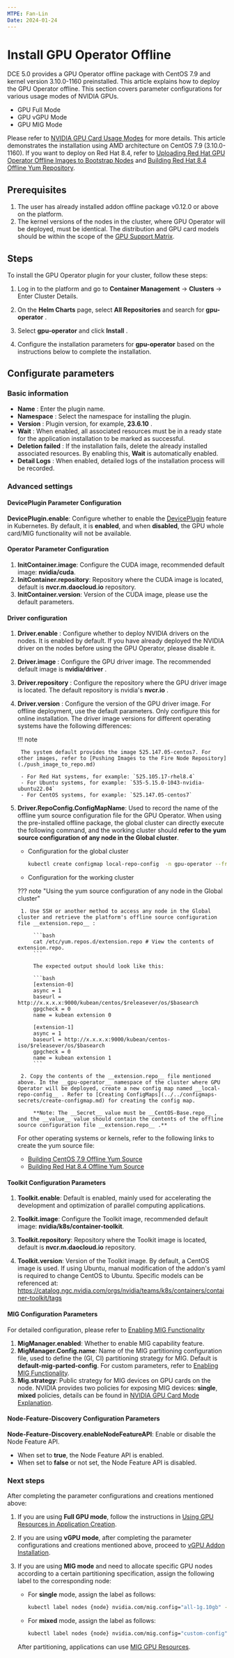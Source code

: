 ```yaml
---
MTPE: Fan-Lin
Date: 2024-01-24
---
```


# Install GPU Operator Offline

DCE 5.0 provides a GPU Operator offline package with CentOS 7.9 and kernel version 3.10.0-1160 preinstalled. This article explains how to deploy the GPU Operator offline. This section covers parameter configurations for various usage modes of NVIDIA GPUs.

- GPU Full Mode
- GPU vGPU Mode
- GPU MIG Mode

Please refer to [NVIDIA GPU Card Usage Modes](index.md) for more details. This article demonstrates the installation using AMD architecture on CentOS 7.9 (3.10.0-1160). If you want to deploy on Red Hat 8.4, refer to [Uploading Red Hat GPU Operator Offline Images to Bootstrap Nodes](./push_image_to_repo.md) and [Building Red Hat 8.4 Offline Yum Repository](./upgrade_yum_source_redhat8_4.md).

## Prerequisites

1. The user has already installed addon offline package v0.12.0 or above on the platform.
2. The kernel versions of the nodes in the cluster, where GPU Operator will be deployed, must be identical. The distribution and GPU card models should be within the scope of the [GPU Support Matrix](../gpu_matrix.md).

## Steps

To install the GPU Operator plugin for your cluster, follow these steps:

1. Log in to the platform and go to __Container Management__ -> __Clusters__ -> Enter Cluster Details.

2. On the __Helm Charts__ page, select __All Repositories__ and search for __gpu-operator__ .

3. Select __gpu-operator__ and click __Install__ .

4. Configure the installation parameters for __gpu-operator__ based on the instructions below to complete the installation.

## Configurate parameters

### Basic information

- __Name__ : Enter the plugin name.
- __Namespace__ : Select the namespace for installing the plugin.
- __Version__ : Plugin version, for example, __23.6.10__ .
- __Wait__ : When enabled, all associated resources must be in a ready state for the application installation to be marked as successful.
- __Deletion failed__ : If the installation fails, delete the already installed associated resources. By enabling this, __Wait__ is automatically enabled.
- __Detail Logs__ : When enabled, detailed logs of the installation process will be recorded.

### Advanced settings

#### DevicePlugin Parameter Configuration

__DevicePlugin.enable__: Configure whether to enable the [DevicePlugin](https://kubernetes.io/docs/concepts/extend-kubernetes/compute-storage-net/device-plugins/) feature in Kubernetes.
By default, it is **enabled**, and when **disabled**, the GPU whole card/MIG functionality will not be available.

#### Operator Parameter Configuration

1. __InitContainer.image__: Configure the CUDA image, recommended default image: __nvidia/cuda__.
2. __InitContainer.repository__: Repository where the CUDA image is located, default is __nvcr.m.daocloud.io__ repository.
3. __InitContainer.version__: Version of the CUDA image, please use the default parameters.

#### Driver configuration

1. __Driver.enable__ : Configure whether to deploy NVIDIA drivers on the nodes.
   It is enabled by default. If you have already deployed the NVIDIA driver on
   the nodes before using the GPU Operator, please disable it.
2. __Driver.image__ : Configure the GPU driver image. The recommended default image is __nvidia/driver__ .
3. __Driver.repository__ : Configure the repository where the GPU driver image is located. The default repository is nvidia's __nvcr.io__ .
4. __Driver.version__ : Configure the version of the GPU driver image. For offline deployment, use the default parameters. Only configure this for online installation. The driver image versions for different operating systems have the following differences:

    !!! note

        The system default provides the image 525.147.05-centos7. For other images, refer to [Pushing Images to the Fire Node Repository](./push_image_to_repo.md)

        - For Red Hat systems, for example: `525.105.17-rhel8.4`
        - For Ubuntu systems, for example: `535-5.15.0-1043-nvidia-ubuntu22.04`
        - For CentOS systems, for example: `525.147.05-centos7`

5. __Driver.RepoConfig.ConfigMapName__: Used to record the name of the offline yum source
   configuration file for the GPU Operator. When using the pre-installed offline package,
   the global cluster can directly execute the following command, and the working cluster should __refer to the yum source configuration of any node in the Global cluster__.

    - Configuration for the global cluster

        ```sh
        kubectl create configmap local-repo-config  -n gpu-operator --from-file=CentOS-Base.repo=/etc/yum.repos.d/extension.repo
        ```
   
    - Configuration for the working cluster

    ??? note "Using the yum source configuration of any node in the Global cluster"

        1. Use SSH or another method to access any node in the Global cluster and retrieve the platform's offline source configuration file __extension.repo__ :

            ```bash
            cat /etc/yum.repos.d/extension.repo # View the contents of extension.repo.
            ```

            The expected output should look like this:

            ```bash
            [extension-0]
            async = 1
            baseurl = http://x.x.x.x:9000/kubean/centos/$releasever/os/$basearch
            gpgcheck = 0
            name = kubean extension 0

            [extension-1]
            async = 1
            baseurl = http://x.x.x.x:9000/kubean/centos-iso/$releasever/os/$basearch
            gpgcheck = 0
            name = kubean extension 1
            ```

        2. Copy the contents of the __extension.repo__ file mentioned above. In the __gpu-operator__ namespace of the cluster where GPU Operator will be deployed, create a new config map named __local-repo-config__ . Refer to [Creating ConfigMaps](../../configmaps-secrets/create-configmap.md) for creating the config map.

            **Note: The __Secret__ value must be __CentOS-Base.repo__ , and the __value__ value should contain the contents of the offline source configuration file __extension.repo__ .**

    For other operating systems or kernels, refer to the following links to create the yum source file:

    - [Building CentOS 7.9 Offline Yum Source](./Upgrade_yum_source_of_preset_offline_package.md)
    - [Building Red Hat 8.4 Offline Yum Source](./upgrade_yum_source_redhat_8.4.md)

#### Toolkit Configuration Parameters

1. __Toolkit.enable__: Default is enabled, mainly used for accelerating the development and optimization of parallel computing applications.

2. __Toolkit.image__: Configure the Toolkit image, recommended default image: __nvidia/k8s/container-toolkit__.

3. __Toolkit.repository__: Repository where the Toolkit image is located, default is __nvcr.m.daocloud.io__ repository.

4. __Toolkit.version__: Version of the Toolkit image. By default, a CentOS image is used. If using Ubuntu, manual modification of the addon's yaml is required to change CentOS to Ubuntu. Specific models can be referenced at: https://catalog.ngc.nvidia.com/orgs/nvidia/teams/k8s/containers/container-toolkit/tags

#### MIG Configuration Parameters

For detailed configuration, please refer to [Enabling MIG Functionality](mig/create_mig.md)

1. __MigManager.enabled__: Whether to enable MIG capability feature.
2. **MigManager.Config.name**: Name of the MIG partitioning configuration file, used to
   define the (GI, CI) partitioning strategy for MIG. Default is __default-mig-parted-config__.
   For custom parameters, refer to [Enabling MIG Functionality](mig/create_mig.md).
3. __Mig.strategy__: Public strategy for MIG devices on GPU cards on the node. NVIDIA provides
   two policies for exposing MIG devices: __single__, __mixed__ policies, details can be found
   in [NVIDIA GPU Card Mode Explanation](index.md).

#### Node-Feature-Discovery Configuration Parameters

__Node-Feature-Discovery.enableNodeFeatureAPI__: Enable or disable the Node Feature API.

- When set to __true__, the Node Feature API is enabled.
- When set to __false__ or not set, the Node Feature API is disabled.

### Next steps

After completing the parameter configurations and creations mentioned above:

1. If you are using **Full GPU mode**, follow the instructions in [Using GPU Resources in Application Creation](full_gpu_userguide.md).

2. If you are using **vGPU mode**, after completing the parameter configurations and creations mentioned above, proceed to [vGPU Addon Installation](vgpu/vgpu_addon.md).

3. If you are using **MIG mode** and need to allocate specific GPU nodes according to a certain partitioning specification, assign the following label to the corresponding node:

    - For **single** mode, assign the label as follows:

        ```sh
        kubectl label nodes {node} nvidia.com/mig.config="all-1g.10gb" --overwrite
        ```

    - For **mixed** mode, assign the label as follows:

        ```sh
        kubectl label nodes {node} nvidia.com/mig.config="custom-config" --overwrite
        ```

    After partitioning, applications can use [MIG GPU Resources](mig/mig_usage.md).
